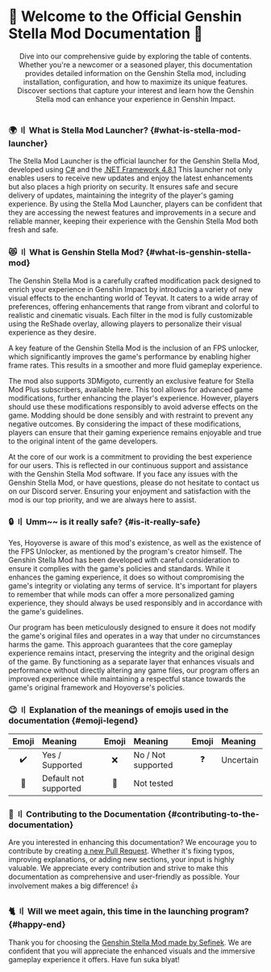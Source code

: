 <!-- [[> SEO
###### Number: 1.1

###### Title: Introduction - Stella Mod Documentation
###### Description: Welcome to the Official Genshin Stella Mod Pack Wiki! Discover the wonders of the Genshin Stella Mod, a comprehensive mod pack designed to elevate your Genshin Impact gameplay experience. Unleash the full potential of Teyvat's breathtaking world with new visual effects, offering vibrant colors and cinematic realism. This mod is not only about aesthetics but also includes an FPS unlocker and ReShade integration, boosting performance and immersion. While the FPS unlocker and ReShade components were not developed by the creator, they are seamlessly integrated into Stella Mod for optimal results.
###### Tags: genshin impact stella mod, genshin impact mod pack, fps unlock, reshade, enhanced graphics, immersive gameplay, 3dmigoto, caution in modding, gaming modifications, official launcher, C#, .NET Framework 4.8, ongoing support, Discord server, emoji meanings, Genshin Impact modding community
###### Canonical: /genshin-impact-reshade/docs?page=introduction
]]> -->

# 🌟 Welcome to the Official Genshin Stella Mod Documentation 🌟
<div align="center">
    Dive into our comprehensive guide by exploring the table of contents.
    Whether you're a newcomer or a seasoned player, this documentation provides detailed information on the Genshin Stella mod, including installation, configuration, and how to maximize its unique features.
    Discover sections that capture your interest and learn how the Genshin Stella mod can enhance your experience in Genshin Impact.
</div>
<br>

### 🌍 〢 What is Stella Mod Launcher? {#what-is-stella-mod-launcher}
The Stella Mod Launcher is the official launcher for the Genshin Stella Mod, developed using [C#](https://learn.microsoft.com/dotnet/csharp) and the [.NET Framework 4.8.1](https://dotnet.microsoft.com/en-us/download/dotnet-framework/thank-you/net48-web-installer) This launcher not only enables users to receive new updates and enjoy the latest enhancements but also places a high priority on security. It ensures safe and secure delivery of updates, maintaining the integrity of the player's gaming experience. By using the Stella Mod Launcher, players can be confident that they are accessing the newest features and improvements in a secure and reliable manner, keeping their experience with the Genshin Stella Mod both fresh and safe.

### 😻 〢 What is Genshin Stella Mod? {#what-is-genshin-stella-mod}
The Genshin Stella Mod is a carefully crafted modification pack designed to enrich your experience in Genshin Impact by introducing a variety of new visual effects to the enchanting world of Teyvat. It caters to a wide array of preferences, offering enhancements that range from vibrant and colorful to realistic and cinematic visuals.
Each filter in the mod is fully customizable using the ReShade overlay, allowing players to personalize their visual experience as they desire.

A key feature of the Genshin Stella Mod is the inclusion of an FPS unlocker, which significantly improves the game's performance by enabling higher frame rates. This results in a smoother and more fluid gameplay experience.

The mod also supports 3DMigoto, currently an exclusive feature for Stella Mod Plus subscribers, available here. This tool allows for advanced game modifications, further enhancing the player's experience. However, players should use these modifications responsibly to avoid adverse effects on the game.
Modding should be done sensibly and with restraint to prevent any negative outcomes.
By considering the impact of these modifications, players can ensure that their gaming experience remains enjoyable and true to the original intent of the game developers.

At the core of our work is a commitment to providing the best experience for our users. This is reflected in our continuous support and assistance with the Genshin Stella Mod software.
If you face any issues with the Genshin Stella Mod, or have questions, please do not hesitate to contact us on our Discord server. Ensuring your enjoyment and satisfaction with the mod is our top priority, and we are always here to assist.

### 🔒 〢 Umm~~ is it really safe? {#is-it-really-safe}
Yes, Hoyoverse is aware of this mod's existence, as well as the existence of the FPS Unlocker, as mentioned by the program's creator himself.
The Genshin Stella Mod has been developed with careful consideration to ensure it complies with the game's policies and standards.
While it enhances the gaming experience, it does so without compromising the game's integrity or violating any terms of service.
It's important for players to remember that while mods can offer a more personalized gaming experience, they should always be used responsibly and in accordance with the game's guidelines.

Our program has been meticulously designed to ensure it does not modify the game's original files and operates in a way that under no circumstances harms the game.
This approach guarantees that the core gameplay experience remains intact, preserving the integrity and the original design of the game.
By functioning as a separate layer that enhances visuals and performance without directly altering any game files, our program offers an improved experience while maintaining a respectful stance towards the game's original framework and Hoyoverse's policies.

### 😉 〢 Explanation of the meanings of emojis used in the documentation {#emoji-legend}
| Emoji                         | <div align="left">Meaning</div> | Emoji                        | <div align="left">Meaning</div> | Emoji                       | <div align="left">Meaning</div> |
|-------------------------------|---------------------------------|:-----------------------------|:--------------------------------|:----------------------------|:--------------------------------|
| <div align="center">✔️</div>  | Yes / Supported                 | <div align="center">❌️</div> | No / Not supported              | <div align="center">❓</div> | Uncertain                       |
| <div align="center">🎯️</div> | Default not supported           | <div align="center">🤔</div> | Not tested                      |                             |                                 |

### 🤝 〢 Contributing to the Documentation {#contributing-to-the-documentation}
Are you interested in enhancing this documentation? We encourage you to contribute by creating [a new Pull Request](https://github.com/sefinek24/Stella-Mod-Documentation/pulls).
Whether it's fixing typos, improving explanations, or adding new sections, your input is highly valuable.
We appreciate every contribution and strive to make this documentation as comprehensive and user-friendly as possible.
Your involvement makes a big difference! 👍

### 🐈 〢 Will we meet again, this time in the launching program? {#happy-end}
Thank you for choosing the [Genshin Stella Mod made by Sefinek](https://sefinek.net/genshin-impact-reshade). We are confident that you will appreciate the enhanced visuals and the immersive gameplay experience it offers. Have fun suka blyat!